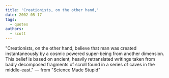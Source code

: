 ```yaml
---
title: 'Creationists, on the other hand,'
date: 2002-05-17
tags:
  - quotes
authors:
  - scott
---
```


"Creationists, on the other hand, believe that man was created instantaneously by a cosmic powered super-being from another dimension. This belief is based on ancient, heavily retranslated writings taken from badly decomposed fragments of scroll found in a series of caves in the middle-east."
— from "Science Made Stupid"
